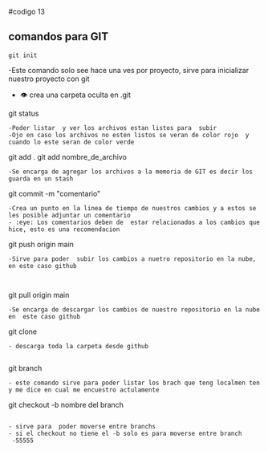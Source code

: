 #codigo 13 

## comandos para  GIT

```
git init
```
-Este comando solo see hace una ves por proyecto, sirve para inicializar nuestro proyecto con git
- :eye: crea una carpeta oculta en .git

git status
```
-Poder listar  y ver los archivos estan listos para  subir
-Ojo en caso los archivos no esten listos se veran de color rojo  y cuando lo este seran de color verde

```
git add .
git add nombre_de_archivo
```
-Se encarga de agregar los archivos a la memoria de GIT es decir los guarda en un stash

```
git commit -m "comentario"
```
-Crea un punto en la linea de tiempo de nuestros cambios y a estos se les posible adjuntar un comentario
- :eye: Los comentarios deben de  estar relacionados a los cambios que hice, esto es una recomendacion

```
git push origin main
```
-Sirve para poder  subir los cambios a nuetro repositorio en la nube, en este caso github
 


```
git pull origin main
```
-Se encarga de descargar los cambios de nuestro repositorio en la nube  en  este caso github

```
git clone
```
- descarga toda la carpeta desde github
 
```
git branch
```
- este comando sirve para poder listar los brach que teng localmen ten y me dice en cual me encuestro actulamente 

```
git checkout -b nombre del branch
```

- sirve para  poder moverse entre branchs
- si el checkout no tiene el -b solo es para moverse entre branch
 -55555
